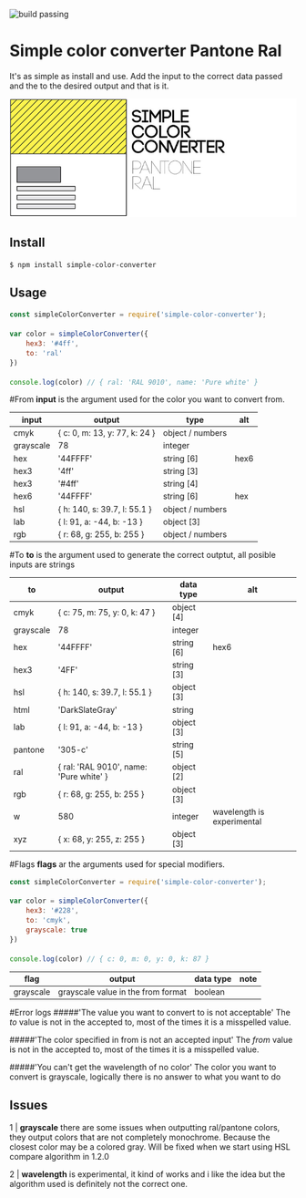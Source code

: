 ![build passing](https://travis-ci.org/draganradu/simple-color-convertor-pantone-ral.svg?branch=master)


# Simple color converter Pantone Ral
It's as simple as install and use. Add the input to the correct data passed and the to the desired output and that is it.

![simple color convertor logo](/assets/simple-color-convertor-pantone-ral.jpg)

## Install
```
$ npm install simple-color-converter
```
## Usage

```javascript
const simpleColorConverter = require('simple-color-converter');

var color = simpleColorConverter({
    hex3: '#4ff',
    to: 'ral'
})

console.log(color) // { ral: 'RAL 9010', name: 'Pure white' }
```

#From
**input** is the argument used for the color you want to convert from.

| input     | output                                    | type              | alt   |
| ---       | ---                                       | ---               | ---   |
| cmyk      | { c: 0, m: 13, y: 77, k: 24 }             | object / numbers  |       |
| grayscale | 78                                        | integer           |       |
| hex       | '44FFFF'                                  | string [6]        | hex6  |
| hex3      | '4ff'                                     | string [3]        |       |
| hex3      | '#4ff'                                    | string [4]        |       |
| hex6      | '44FFFF'                                  | string [6]        | hex   |
| hsl       | { h: 140, s: 39.7, l: 55.1 }              | object / numbers  |       |
| lab       | { l: 91, a: -44, b: -13 }                 | object [3]        |       | 
| rgb       | { r: 68, g: 255, b: 255 }                 | object / numbers  |       |


#To 
**to** is the argument used to generate the correct outptut, all posible inputs are strings 

| to        | output                                    | data type     | alt   |
| ---       | ---                                       | ---           | ---   |
| cmyk      | { c: 75, m: 75, y: 0, k: 47 }             | object [4]    |       |
| grayscale | 78                                        | integer       |       |
| hex       | '44FFFF'                                  | string [6]    | hex6  |
| hex3      | '4FF'                                     | string [3]    |       |
| hsl       | { h: 140, s: 39.7, l: 55.1 }              | object [3]    |       |
| html      | 'DarkSlateGray'                           | string        |       | 
| lab       | { l: 91, a: -44, b: -13 }                 | object [3]    |       | 
| pantone   | '305-c'                                   | string [5]    |       |
| ral       | { ral: 'RAL 9010', name: 'Pure white' }   | object [2]    |       |
| rgb       | { r: 68, g: 255, b: 255 }                 | object [3]    |       |
| w         | 580                                       | integer       | wavelength is experimental |
| xyz       | { x: 68, y: 255, z: 255 }                 | object [3]    |       |

#Flags
**flags** ar the arguments used for special modifiers.

```javascript
const simpleColorConverter = require('simple-color-converter');

var color = simpleColorConverter({
    hex3: '#228', 
    to: 'cmyk', 
    grayscale: true 
})

console.log(color) // { c: 0, m: 0, y: 0, k: 87 }
```

| flag      | output            | data type     | note  |
| ---       | ---               | ---           | ---   |
| grayscale | grayscale value in the from format  | boolean       |       |

#Error logs
#####'The value you want to convert to is not acceptable' 
The *to* value is not in the accepted to, most of the times it is a misspelled value.

#####'The color specified in from is not an accepted input'
The *from* value is not in the accepted to, most of the times it is a misspelled value.

#####'You can't get the wavelength of no color'
The color you want to convert is grayscale, logically there is no answer to what you want to do 


## Issues
1 | **grayscale** there are some issues when outputting ral/pantone colors, they output colors that are not completely monochrome. Because the closest color may be a colored gray. Will be fixed when we start using HSL compare algorithm in 1.2.0

2 | **wavelength** is experimental, it kind of works and i like the idea but the algorithm used is definitely not the correct one.
